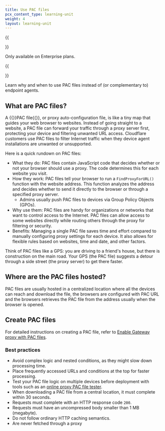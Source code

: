 ```yaml
---
title: Use PAC files
pcx_content_type: learning-unit
weight: 4
layout: learning-unit
---
```


{{<Aside type="note">}}

Only available on Enterprise plans.

{{</Aside>}}

Learn why and when to use PAC files instead of (or complementary to) endpoint agents.

## What are PAC files?

A {{<glossary-tooltip term_id="PAC file">}}PAC file{{</glossary-tooltip>}}, or proxy auto-configuration file, is like a tiny map that guides your web browser to websites. Instead of going straight to a website, a PAC file can forward your traffic through a proxy server first, protecting your device and filtering unwanted URL access. Cloudflare customers use PAC files to filter Internet traffic when they device agent installations are unwanted or unsupported.

Here is a quick rundown on PAC files:

- What they do: PAC files contain JavaScript code that decides whether or not your browser should use a proxy. The code determines this for each website you visit.
- How they work: PAC files tell your browser to run a `FindProxyForURL()` function with the website address. This function analyzes the address and decides whether to send it directly to the browser or through a specified proxy server.
  - Admins usually push PAC files to devices via Group Policy Objects (GPOs).
- Why use them: PAC files are handy for organizations or networks that want to control access to the Internet. PAC files can allow access to some websites directly while routing others through the proxy for filtering or security.
- Benefits: Managing a single PAC file saves time and effort compared to manually configuring proxy settings for each device. It also allows for flexible rules based on websites, time and date, and other factors.

Think of PAC files like a GPS: you are driving to a friend's house, but there is construction on the main road. Your GPS (the PAC file) suggests a detour through a side street (the proxy server) to get there faster.

## Where are the PAC files hosted?

PAC files are usually hosted in a centralized location where all the devices can reach and download the file, the browsers are configured with PAC URL and the browsers retrieves the PAC file from the address usually when the browser is opened.

## Create PAC files

For detailed instructions on creating a PAC file, refer to [Enable Gateway proxy with PAC files](/cloudflare-one/connections/connect-devices/agentless/pac-files/).

### Best practices

- Avoid complex logic and nested conditions, as they might slow down processing time.
- Place frequently accessed URLs and conditions at the top for faster processing.
- Test your PAC file logic on multiple devices before deployment with tools such as an [online proxy PAC file tester](https://thorsen.pm/proxyforurl).
- When downloading a PAC file from a central location, it must complete within 30 seconds.
- Requests must complete with an HTTP response code `200`.
- Requests must have an uncompressed body smaller than 1 MB (megabyte).
- Do not follow ordinary HTTP caching semantics.
- Are never fetched through a proxy
